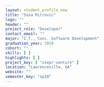 ```yaml
---
layout: student_profile_new
title: "Sasa Mitrovic"
logo: ""
header: ""
project_role: "Developer"
contact_email: ""
major: "I.T., Conc. Software Development"
graduation_year: 2020
cohort: ""
skills: [ ]
highlights: [ ]
project_key: [ "vsepr-venture" ]
location: "Lawrenceville, GA"
website: ""
semester_key: "sp18"
---
```

